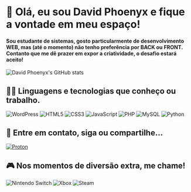 # 👋 Olá, eu sou David Phoenyx e fique a vontade em meu espaço! #

#### Sou estudante de sistemas, gosto particularmente de desenvolvimento WEB, mas (até o momento) não tenho preferência por BACK ou FRONT. Contanto que me dê prazer em expor a criatividade, o desafio estará aceito! ####

![David Phoenyx's GitHub stats](https://github-readme-stats.vercel.app/api?username=davidphoenyx&show_icons=true&theme=merko)

## 👨‍💻 Linguagens e tecnologias que conheço ou trabalho. ##

<div style="display: inline-block">
    <img src="https://img.shields.io/badge/Wordpress-21759B?style=for-the-badge&logo=wordpress&logoColor=white" alt="WordPress"> <img src="https://img.shields.io/badge/HTML5-E34F26?style=for-the-badge&logo=html5&logoColor=white" alt="HTML5"> <img src="https://img.shields.io/badge/CSS3-1572B6?style=for-the-badge&logo=css3&logoColor=white" alt="CSS3"> <img src="https://img.shields.io/badge/JavaScript-808080?style=for-the-badge&logo=javascript&logoColor=white" alt="JavaScript"> <img src="https://img.shields.io/badge/PHP-777BB4?style=for-the-badge&logo=php&logoColor=white" alt="PHP"> <img src="https://img.shields.io/badge/MySQL-006600?style=for-the-badge&logo=mysql&logoColor=white" alt="MySQL"> <img src="https://img.shields.io/badge/Python-9E9E00?style=for-the-badge&logo=python&logoColor=white" alt="Python">
</div>

## 💚 Entre em contato, siga ou compartilhe... ##
[![Proton](https://img.shields.io/badge/ProtonMail-8B89CC?style=for-the-badge&logo=protonmail&logoColor=white)](mailto:davidphoenyx@protonmail.com)

## 🎮 Nos momentos de diversão extra, me chame! ##

<div style="display: inline-block">
    <img src="https://img.shields.io/badge/Nintendo_Switch-E60012?style=for-the-badge&logo=nintendo-switch&logoColor=white" alt="Nintendo Switch"> <img src="https://img.shields.io/badge/Xbox-107C10?style=for-the-badge&logo=xbox&logoColor=white" alt="Xbox"> <img src="https://img.shields.io/badge/Steam-000000?style=for-the-badge&logo=steam&logoColor=white" alt="Steam">
</div>
